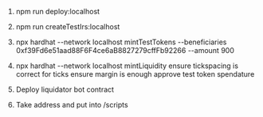 1) npm run deploy:localhost
2) npm run createTestIrs:localhost
3) npx hardhat --network localhost mintTestTokens --beneficiaries 0xf39Fd6e51aad88F6F4ce6aB8827279cffFb92266 --amount 900
4) npx hardhat --network localhost mintLiquidity
 ensure tickspacing is correct for ticks
 ensure margin is enough
 approve test token spendature


1) Deploy liquidator bot contract
2) Take address and put into /scripts